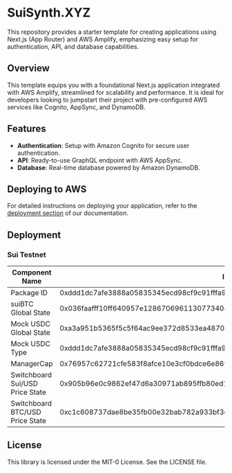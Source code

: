 # SuiSynth.XYZ

This repository provides a starter template for creating applications using Next.js (App Router) and AWS Amplify, emphasizing easy setup for authentication, API, and database capabilities.

## Overview

This template equips you with a foundational Next.js application integrated with AWS Amplify, streamlined for scalability and performance. It is ideal for developers looking to jumpstart their project with pre-configured AWS services like Cognito, AppSync, and DynamoDB.

## Features

- **Authentication**: Setup with Amazon Cognito for secure user authentication.
- **API**: Ready-to-use GraphQL endpoint with AWS AppSync.
- **Database**: Real-time database powered by Amazon DynamoDB.

## Deploying to AWS

For detailed instructions on deploying your application, refer to the [deployment section](https://docs.amplify.aws/nextjs/start/quickstart/nextjs-app-router-client-components/#deploy-a-fullstack-app-to-aws) of our documentation.


## Deployment

### Sui Testnet

Component Name | ID/Address
--- | --- 
Package ID |  0xddd1dc7afe3888a05835345ecd98cf9c91fffa987a4d749d92b1a879d5c5e3b1
suiBTC Global State | 0x036faafff10ff640957e128670696113077340441429b34e97f63b6a252659e8
Mock USDC Global State | 0xa3a951b5365f5c5f64ac9ee372d8533ea48707d2bf718918c08e11e4a5b5cb33
Mock USDC Type | 0xddd1dc7afe3888a05835345ecd98cf9c91fffa987a4d749d92b1a879d5c5e3b1::mock_usdc::MOCK_USDC
ManagerCap | 0x76957c62721cfe583f8afce10e3cf0bdce6e869097d1af6507f713651d14fe5c
Switchboard Sui/USD Price State | 0x905b96e0c9862ef47d6a30971ab895ffb80ed1b58a107c3433fa69be64d9ac5d 
Switchboard BTC/USD Price State | 0xc1c608737dae8be35fb00e32bab782a933bf3d8530f7ec2dfafe6ba630a1a349 

## License

This library is licensed under the MIT-0 License. See the LICENSE file.
